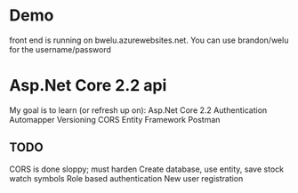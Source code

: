 # Demo
front end is running on bwelu.azurewebsites.net.  You can use brandon/welu for the username/password

# Asp.Net Core 2.2 api
My goal is to learn (or refresh up on):
    Asp.Net Core 2.2
	Authentication
	Automapper
	Versioning
	CORS
	Entity Framework
	Postman

## TODO
CORS is done sloppy; must harden
Create database, use entity, save stock watch symbols
Role based authentication
New user registration

